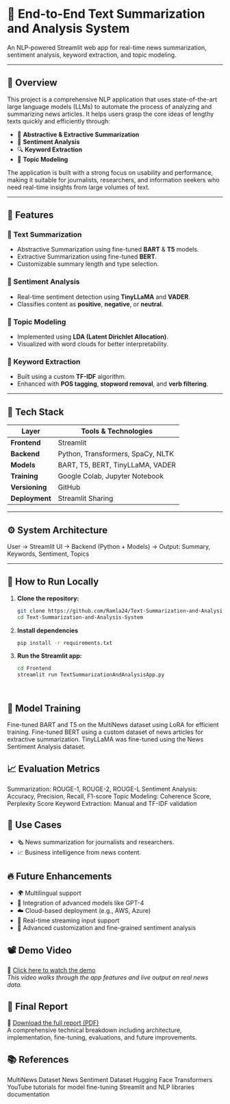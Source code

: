 # 🧠 End-to-End Text Summarization and Analysis System

An NLP-powered Streamlit web app for real-time news summarization, sentiment analysis, keyword extraction, and topic modeling.

---

## 📌 Overview

This project is a comprehensive NLP application that uses state-of-the-art large language models (LLMs) to automate the process of analyzing and summarizing news articles. It helps users grasp the core ideas of lengthy texts quickly and efficiently through:

- 📝 **Abstractive & Extractive Summarization**
- 💬 **Sentiment Analysis**
- 🔍 **Keyword Extraction**
- 🧵 **Topic Modeling**

The application is built with a strong focus on usability and performance, making it suitable for journalists, researchers, and information seekers who need real-time insights from large volumes of text.

---

## 🎯 Features

### 🔹 Text Summarization
- Abstractive Summarization using fine-tuned **BART** & **T5** models.
- Extractive Summarization using fine-tuned **BERT**.
- Customizable summary length and type selection.

### 🔹 Sentiment Analysis
- Real-time sentiment detection using **TinyLLaMA** and **VADER**.
- Classifies content as **positive**, **negative**, or **neutral**.

### 🔹 Topic Modeling
- Implemented using **LDA (Latent Dirichlet Allocation)**.
- Visualized with word clouds for better interpretability.

### 🔹 Keyword Extraction
- Built using a custom **TF-IDF** algorithm.
- Enhanced with **POS tagging**, **stopword removal**, and **verb filtering**.

---

## 🧰 Tech Stack

| Layer           | Tools & Technologies                    |
|-----------------|------------------------------------------|
| **Frontend**    | Streamlit                                |
| **Backend**     | Python, Transformers, SpaCy, NLTK        |
| **Models**      | BART, T5, BERT, TinyLLaMA, VADER         |
| **Training**    | Google Colab, Jupyter Notebook           |
| **Versioning**  | GitHub                                   |
| **Deployment**  | Streamlit Sharing                        |

---

## ⚙️ System Architecture
User → Streamlit UI → Backend (Python + Models) → Output:
Summary, Keywords, Sentiment, Topics



---

## 🚀 How to Run Locally

1. **Clone the repository:**
   ```bash
   git clone https://github.com/Ramla24/Text-Summarization-and-Analysis-System.git
   cd Text-Summarization-and-Analysis-System

2. **Install dependencies**
   ```bash
   pip install -r requirements.txt
   
3. **Run the Streamlit app:**
   ```bash
   cd Frontend
   streamlit run TextSummarizationAndAnalysisApp.py




## 🧪 Model Training
Fine-tuned BART and T5 on the MultiNews dataset using LoRA for efficient training.
Fine-tuned BERT using a custom dataset of news articles for extractive summarization.
TinyLLaMA was fine-tuned using the News Sentiment Analysis dataset.



## 📈 Evaluation Metrics
Summarization: ROUGE-1, ROUGE-2, ROUGE-L
Sentiment Analysis: Accuracy, Precision, Recall, F1-score
Topic Modeling: Coherence Score, Perplexity Score
Keyword Extraction: Manual and TF-IDF validation



## 🎯 Use Cases
- 🗞️ News summarization for journalists and researchers.
- 📈 Business intelligence from news content.

## 🔥 Future Enhancements
- 🌍 Multilingual support
- 🧠 Integration of advanced models like GPT-4
- ☁️ Cloud-based deployment (e.g., AWS, Azure)
- 🔁 Real-time streaming input support
- 🎯 Advanced customization and fine-grained sentiment analysis

## 📽️ Demo Video

🎥 [Click here to watch the demo](https://drive.google.com/file/d/1y1fKNCHWXeyLKBdbpLz6EnvR6tz7wBKW/view?usp=sharing)  
*This video walks through the app features and live output on real news data.*


## 📄 Final Report

📘 [Download the full report (PDF)](./Report.pdf)  
A comprehensive technical breakdown including architecture, implementation, fine-tuning, evaluations, and future improvements.

## 📚 References
MultiNews Dataset
News Sentiment Dataset
Hugging Face Transformers
YouTube tutorials for model fine-tuning
Streamlit and NLP libraries documentation

